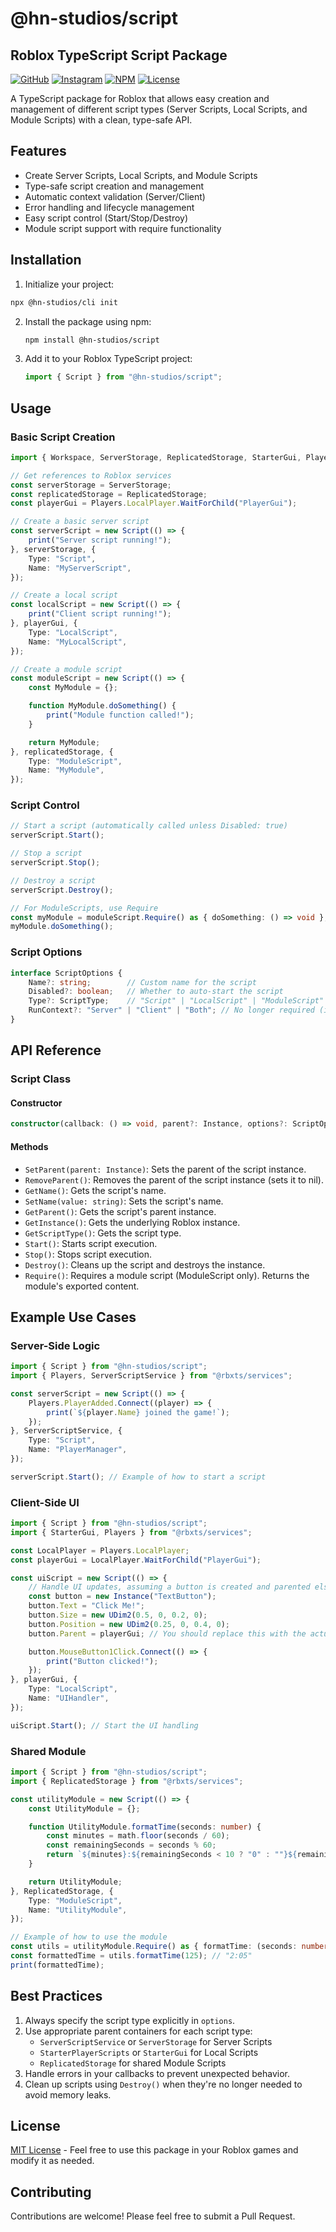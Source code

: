 # @hn-studios/script
## Roblox TypeScript Script Package

[![GitHub](https://img.shields.io/badge/GitHub-harihar--nautiyal-black?style=flat&logo=github)](https://github.com/harihar-nautiyal)
[![Instagram](https://img.shields.io/badge/Instagram-harihar--nautiyal-E4405F?style=flat&logo=instagram)](https://instagram.com/harihar-nautiyal)
[![NPM](https://img.shields.io/npm/v/@hn-studios/script?style=flat&logo=npm)](https://www.npmjs.com/package/@hn-studios/script)
[![License](https://img.shields.io/npm/l/@hn-studios/script?style=flat)](https://github.com/harihar-nautiyal/script/blob/main/LICENSE)

A TypeScript package for Roblox that allows easy creation and management of different script types (Server Scripts, Local Scripts, and Module Scripts) with a clean, type-safe API.

## Features

-   Create Server Scripts, Local Scripts, and Module Scripts
-   Type-safe script creation and management
-   Automatic context validation (Server/Client)
-   Error handling and lifecycle management
-   Easy script control (Start/Stop/Destroy)
-   Module script support with require functionality

## Installation
1. Initialize your project:

```bash
npx @hn-studios/cli init
```
2. Install the package using npm:

    ```bash
    npm install @hn-studios/script
    ```

3. Add it to your Roblox TypeScript project:

    ```typescript
    import { Script } from "@hn-studios/script";
    ```

## Usage

### Basic Script Creation

```typescript
import { Workspace, ServerStorage, ReplicatedStorage, StarterGui, Players } from "@rbxts/services";

// Get references to Roblox services
const serverStorage = ServerStorage;
const replicatedStorage = ReplicatedStorage;
const playerGui = Players.LocalPlayer.WaitForChild("PlayerGui");

// Create a basic server script
const serverScript = new Script(() => {
	print("Server script running!");
}, serverStorage, {
	Type: "Script",
	Name: "MyServerScript",
});

// Create a local script
const localScript = new Script(() => {
	print("Client script running!");
}, playerGui, {
	Type: "LocalScript",
	Name: "MyLocalScript",
});

// Create a module script
const moduleScript = new Script(() => {
    const MyModule = {};

	function MyModule.doSomething() {
		print("Module function called!");
	}

	return MyModule;
}, replicatedStorage, {
	Type: "ModuleScript",
	Name: "MyModule",
});
```

### Script Control

```typescript
// Start a script (automatically called unless Disabled: true)
serverScript.Start();

// Stop a script
serverScript.Stop();

// Destroy a script
serverScript.Destroy();

// For ModuleScripts, use Require
const myModule = moduleScript.Require() as { doSomething: () => void };
myModule.doSomething();
```

### Script Options

```typescript
interface ScriptOptions {
    Name?: string;        // Custom name for the script
    Disabled?: boolean;   // Whether to auto-start the script
    Type?: ScriptType;    // "Script" | "LocalScript" | "ModuleScript"
    RunContext?: "Server" | "Client" | "Both"; // No longer required (inferred from type)
}
```

## API Reference

### Script Class

#### Constructor

```typescript
constructor(callback: () => void, parent?: Instance, options?: ScriptOptions)
```

#### Methods

-   `SetParent(parent: Instance)`: Sets the parent of the script instance.
-   `RemoveParent()`: Removes the parent of the script instance (sets it to nil).
-   `GetName()`: Gets the script's name.
-   `SetName(value: string)`: Sets the script's name.
-   `GetParent()`: Gets the script's parent instance.
-   `GetInstance()`: Gets the underlying Roblox instance.
-   `GetScriptType()`: Gets the script type.
-   `Start()`: Starts script execution.
-   `Stop()`: Stops script execution.
-   `Destroy()`: Cleans up the script and destroys the instance.
-   `Require()`: Requires a module script (ModuleScript only). Returns the module's exported content.

## Example Use Cases

### Server-Side Logic

```typescript
import { Script } from "@hn-studios/script";
import { Players, ServerScriptService } from "@rbxts/services";

const serverScript = new Script(() => {
	Players.PlayerAdded.Connect((player) => {
		print(`${player.Name} joined the game!`);
	});
}, ServerScriptService, {
	Type: "Script",
	Name: "PlayerManager",
});

serverScript.Start(); // Example of how to start a script
```

### Client-Side UI

```typescript
import { Script } from "@hn-studios/script";
import { StarterGui, Players } from "@rbxts/services";

const LocalPlayer = Players.LocalPlayer;
const playerGui = LocalPlayer.WaitForChild("PlayerGui");

const uiScript = new Script(() => {
	// Handle UI updates, assuming a button is created and parented elsewhere
	const button = new Instance("TextButton");
	button.Text = "Click Me!";
	button.Size = new UDim2(0.5, 0, 0.2, 0);
	button.Position = new UDim2(0.25, 0, 0.4, 0);
	button.Parent = playerGui; // You should replace this with the actual ScreenGui

	button.MouseButton1Click.Connect(() => {
		print("Button clicked!");
	});
}, playerGui, {
	Type: "LocalScript",
	Name: "UIHandler",
});

uiScript.Start(); // Start the UI handling
```

### Shared Module

```typescript
import { Script } from "@hn-studios/script";
import { ReplicatedStorage } from "@rbxts/services";

const utilityModule = new Script(() => {
	const UtilityModule = {};

	function UtilityModule.formatTime(seconds: number) {
		const minutes = math.floor(seconds / 60);
		const remainingSeconds = seconds % 60;
		return `${minutes}:${remainingSeconds < 10 ? "0" : ""}${remainingSeconds}`;
	}

	return UtilityModule;
}, ReplicatedStorage, {
	Type: "ModuleScript",
	Name: "UtilityModule",
});

// Example of how to use the module
const utils = utilityModule.Require() as { formatTime: (seconds: number) => string };
const formattedTime = utils.formatTime(125); // "2:05"
print(formattedTime);
```

## Best Practices

1. Always specify the script type explicitly in `options`.
2. Use appropriate parent containers for each script type:
    *   `ServerScriptService` or `ServerStorage` for Server Scripts
    *   `StarterPlayerScripts` or `StarterGui` for Local Scripts
    *   `ReplicatedStorage` for shared Module Scripts
3. Handle errors in your callbacks to prevent unexpected behavior.
4. Clean up scripts using `Destroy()` when they're no longer needed to avoid memory leaks.

## License

[MIT License](https://github.com/harihar-nautiyal/script/blob/main/LICENSE) - Feel free to use this package in your Roblox games and modify it as needed.

## Contributing

Contributions are welcome! Please feel free to submit a Pull Request.
```
